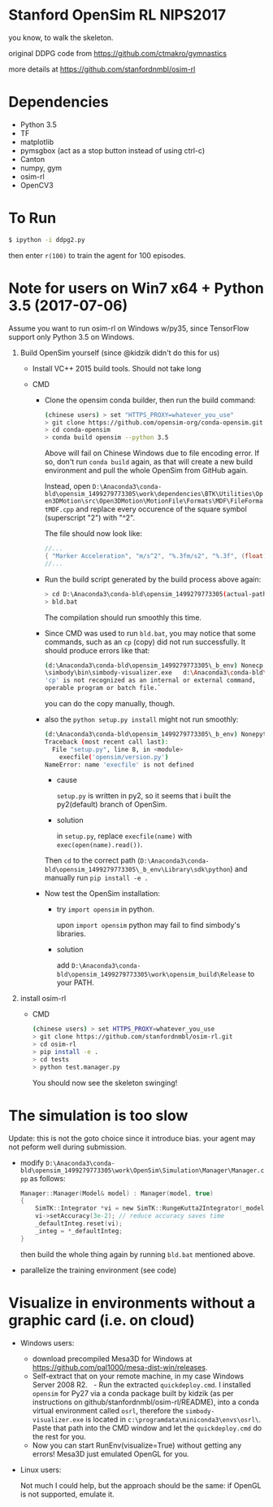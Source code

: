 # Stanford OpenSim RL NIPS2017

you know, to walk the skeleton.

original DDPG code from <https://github.com/ctmakro/gymnastics>

more details at <https://github.com/stanfordnmbl/osim-rl>

# Dependencies

  - Python 3.5
  - TF
  - matplotlib
  - pymsgbox (act as a stop button instead of using ctrl-c)
  - Canton
  - numpy, gym
  - osim-rl
  - OpenCV3

# To Run

```bash
$ ipython -i ddpg2.py
```

then enter `r(100)` to train the agent for 100 episodes.

# Note for users on Win7 x64 + Python 3.5 (2017-07-06)

Assume you want to run osim-rl on Windows w/py35, since TensorFlow support only Python 3.5 on Windows.

1. Build OpenSim yourself (since @kidzik didn't do this for us)
    - Install VC++ 2015 build tools. Should not take long

    - CMD
        - Clone the opensim conda builder, then run the build command:

            ```bash
            (chinese users) > set "HTTPS_PROXY=whatever_you_use"
            > git clone https://github.com/opensim-org/conda-opensim.git
            > cd conda-opensim
            > conda build opensim --python 3.5
            ```

            Above will fail on Chinese Windows due to file encoding error. If so, don't run `conda build` again, as that will create a new build environment and pull the whole OpenSim from GitHub again.

            Instead, open `D:\Anaconda3\conda-bld\opensim_1499279773305\work\dependencies\BTK\Utilities\Open3DMotion\src\Open3DMotion\MotionFile\Formats\MDF\FileFormatMDF.cpp` and replace every occurence of the square symbol (superscript "2") with "^2".

            The file should now look like:
            ```c
            //...
            { "Marker Acceleration", "m/s^2", "%.3fm/s2", "%.3f", (float)0.05},
            //...
            ```

        - Run the build script generated by the build process above again:

            ```bash
            > cd D:\Anaconda3\conda-bld\opensim_1499279773305(actual-path-may-vary)\work
            > bld.bat
            ```

            The compilation should run smoothly this time.

        - Since CMD was used to run `bld.bat`, you may notice that some commands, such as an `cp` (copy) did not run successfully. It should produce errors like that:

            ```bash
            (d:\Anaconda3\conda-bld\opensim_1499279773305\_b_env) Nonecp d:\Anaconda3\conda-bld\opensim_1499279773305\_b_env\Library
            \simbody\bin\simbody-visualizer.exe   d:\Anaconda3\conda-bld\opensim_1499279773305\_b_env\simbody-visualizer.exe
            'cp' is not recognized as an internal or external command,
            operable program or batch file.`
            ```

            you can do the copy manually, though.

        - also the `python setup.py install` might not run smoothly:

            ```bash
            (d:\Anaconda3\conda-bld\opensim_1499279773305\_b_env) Nonepython setup.py install
            Traceback (most recent call last):
              File "setup.py", line 8, in <module>
                execfile('opensim/version.py')
            NameError: name 'execfile' is not defined
            ```

            - cause

              `setup.py` is written in py2, so it seems that i built the py2(default) branch of OpenSim.

            - solution

              in `setup.py`, replace `execfile(name)` with `exec(open(name).read())`.

            Then `cd` to the correct path (`D:\Anaconda3\conda-bld\opensim_1499279773305\_b_env\Library\sdk\python`) and manually run `pip install -e .`

      - Now test the OpenSim installation:
          - try `import opensim` in python.

            upon `import opensim` python may fail to find simbody's libraries.

          - solution

            add `D:\Anaconda3\conda-bld\opensim_1499279773305\work\opensim_build\Release` to your PATH.

2. install osim-rl
    - CMD

        ```bash
        (chinese users) > set HTTPS_PROXY=whatever_you_use
        > git clone https://github.com/stanfordnmbl/osim-rl.git
        > cd osim-rl
        > pip install -e .
        > cd tests
        > python test.manager.py
        ```

        You should now see the skeleton swinging!

# The simulation is too slow

Update: this is not the goto choice since it introduce bias. your agent may not peform well during submission.

- modify `D:\Anaconda3\conda-bld\opensim_1499279773305\work\OpenSim\Simulation\Manager\Manager.cpp` as follows:

    ```c
    Manager::Manager(Model& model) : Manager(model, true)
    {
        SimTK::Integrator *vi = new SimTK::RungeKutta2Integrator(_model->getMultibodySystem());
        vi->setAccuracy(3e-2); // reduce accuracy saves time
        _defaultInteg.reset(vi);
        _integ = *_defaultInteg;
    }
    ```

    then build the whole thing again by running `bld.bat` mentioned above.

- parallelize the training environment (see code)


# Visualize in environments without a graphic card (i.e. on cloud)

- Windows users:

    - download precompiled Mesa3D for Windows at https://github.com/pal1000/mesa-dist-win/releases. 
    - Self-extract that on your remote machine, in my case Windows Server 2008 R2.
    - Run the extracted `quickdeploy.cmd`.
        I installed `opensim` for Py27 via a conda package built by kidzik (as per instructions on github/stanfordnmbl/osim-rl/README), 
        into a conda virtual environment called `osrl`, therefore the `simbody-visualizer.exe` is located in
        `c:\programdata\miniconda3\envs\osrl\`. 
        Paste that path into the CMD window and let the `quickdeploy.cmd` do the rest for you. 
    - Now you can start RunEnv(visualize=True) without getting any errors! Mesa3D just emulated OpenGL for you.
    
- Linux users:

    Not much I could help, but the approach should be the same: if OpenGL is not supported, emulate it.
